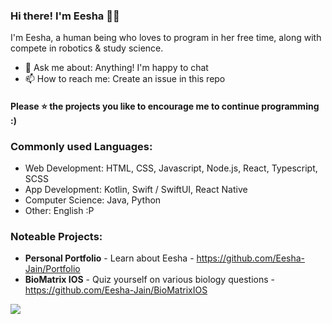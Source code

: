### Hi there! I'm Eesha 🙋‍♀️

I'm Eesha, a human being who loves to program in her free time, along with compete in robotics & study science.

* 💬 Ask me about: Anything! I'm happy to chat
* 📫 How to reach me: Create an issue in this repo

#### Please ⭐ the projects you like to encourage me to continue programming :)

### Commonly used Languages:
- Web Development: HTML, CSS, Javascript, Node.js, React, Typescript, SCSS
- App Development: Kotlin, Swift / SwiftUI, React Native
- Computer Science: Java, Python
- Other: English :P

### Noteable Projects:

* **Personal Portfolio** - Learn about Eesha - https://github.com/Eesha-Jain/Portfolio 
* **BioMatrix IOS** - Quiz yourself on various biology questions - https://github.com/Eesha-Jain/BioMatrixIOS

![](https://komarev.com/ghpvc/?username=Eesha-Jain&label=Profile+Views&style=flat-square&color=dd36ff)
